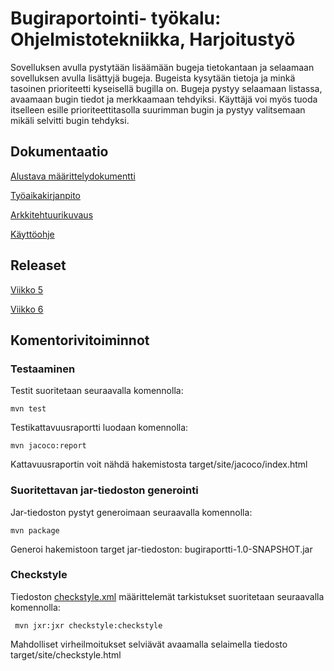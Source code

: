# Bugiraportointi- työkalu: Ohjelmistotekniikka, Harjoitustyö

Sovelluksen avulla pystytään lisäämään bugeja tietokantaan ja selaamaan sovelluksen avulla lisättyjä bugeja. Bugeista kysytään tietoja ja minkä tasoinen prioriteetti kyseisellä bugilla on. Bugeja pystyy selaamaan listassa, avaamaan bugin tiedot ja merkkaamaan tehdyiksi. Käyttäjä voi myös tuoda itselleen esille prioriteettitasolla suurimman bugin ja pystyy valitsemaan mikäli selvitti bugin tehdyksi. 



## Dokumentaatio
[Alustava määrittelydokumentti](https://github.com/jooala/ot-harjoitustyo/blob/master/dokumentaatio/M%C3%A4%C3%A4rittelydokumentti.md)

[Työaikakirjanpito](https://github.com/jooala/ot-harjoitustyo/blob/master/dokumentaatio/tuntikirjanpito.md)

[Arkkitehtuurikuvaus](https://github.com/jooala/ot-harjoitustyo/blob/master/dokumentaatio/arkkitehtuuri.md)

[Käyttöohje](https://github.com/jooala/ot-harjoitustyo/blob/master/dokumentaatio/k%C3%A4ytt%C3%B6ohje.md)

## Releaset
[Viikko 5](https://github.com/jooala/ot-harjoitustyo/releases/tag/viikko5)

[Viikko 6](https://github.com/jooala/ot-harjoitustyo/releases/tag/viikko6)

## Komentorivitoiminnot

### Testaaminen

Testit suoritetaan seuraavalla komennolla:

```
mvn test
```

Testikattavuusraportti luodaan komennolla:

```
mvn jacoco:report
```

Kattavuusraportin voit nähdä hakemistosta target/site/jacoco/index.html

### Suoritettavan jar-tiedoston generointi

Jar-tiedoston pystyt generoimaan seuraavalla komennolla:

```
mvn package
```

Generoi hakemistoon target jar-tiedoston: bugiraportti-1.0-SNAPSHOT.jar


### Checkstyle

Tiedoston [checkstyle.xml](https://github.com/jooala/ot-harjoitustyo/blob/master/bugiraportti/checkstyle.xml) määrittelemät tarkistukset suoritetaan seuraavalla komennolla:

```
 mvn jxr:jxr checkstyle:checkstyle
```

Mahdolliset virheilmoitukset selviävät avaamalla selaimella tiedosto target/site/checkstyle.html
